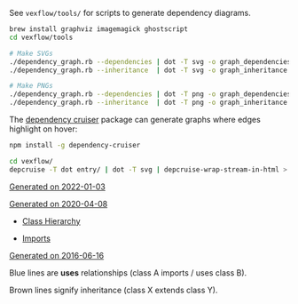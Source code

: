 See `vexflow/tools/` for scripts to generate dependency diagrams.

```sh
brew install graphviz imagemagick ghostscript
cd vexflow/tools

# Make SVGs
./dependency_graph.rb --dependencies | dot -T svg -o graph_dependencies.svg 
./dependency_graph.rb --inheritance  | dot -T svg -o graph_inheritance.svg 

# Make PNGs
./dependency_graph.rb --dependencies | dot -T png -o graph_dependencies.png 
./dependency_graph.rb --inheritance  | dot -T png -o graph_inheritance.png 
```

The [dependency cruiser](https://github.com/sverweij/dependency-cruiser) package can generate graphs where edges highlight on hover:

```sh
npm install -g dependency-cruiser

cd vexflow/
depcruise -T dot entry/ | dot -T svg | depcruise-wrap-stream-in-html > dependency-graph.html
```


[Generated on 2022-01-03](https://imgur.com/a/gBR1RLj)


[Generated on 2020-04-08](https://imgur.com/a/gBR1RLj)

* [Class Hierarchy](https://i.imgur.com/MyUl5HN.png)

* [Imports](https://i.imgur.com/7gGkS5s.png)


[Generated on 2016-06-16](https://imgur.com/o3ADoE4.png)

Blue lines are **uses** relationships (class A imports / uses class B).

Brown lines signify inheritance (class X extends class Y).
